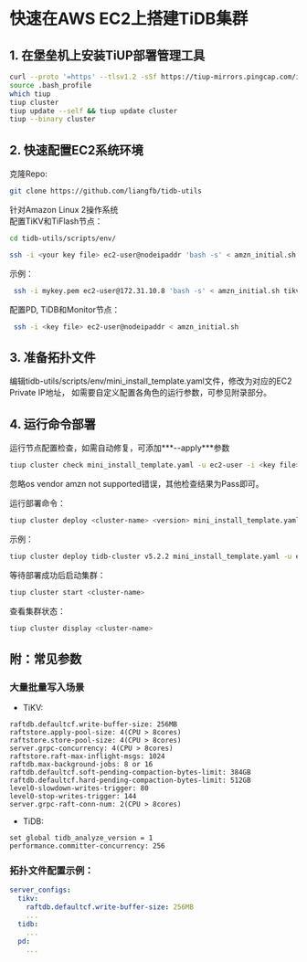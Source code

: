 # 快速在AWS EC2上搭建TiDB集群

## 1. 在堡垒机上安装TiUP部署管理工具

   ```Bash
   curl --proto '=https' --tlsv1.2 -sSf https://tiup-mirrors.pingcap.com/install.sh | sh
   source .bash_profile
   which tiup
   tiup cluster
   tiup update --self && tiup update cluster
   tiup --binary cluster
   ```

## 2. 快速配置EC2系统环境
   克隆Repo:
   ```Bash
   git clone https://github.com/liangfb/tidb-utils
   ```
   
   针对Amazon Linux 2操作系统  
   配置TiKV和TiFlash节点：
   ```bash
   cd tidb-utils/scripts/env/
   ```
   ```bash   
   ssh -i <your key file> ec2-user@nodeipaddr 'bash -s' < amzn_initial.sh tikv <data-volume-device>
   ```
   示例：
   ```bash
    ssh -i mykey.pem ec2-user@172.31.10.8 'bash -s' < amzn_initial.sh tikv nvme1n1
   ```

   配置PD, TiDB和Monitor节点：
   ```bash
    ssh -i <key file> ec2-user@nodeipaddr < amzn_initial.sh
   ```  

## 3. 准备拓扑文件

   编辑tidb-utils/scripts/env/mini_install_template.yaml文件，修改为对应的EC2 Private IP地址，
   如需要自定义配置各角色的运行参数，可参见附录部分。

## 4. 运行命令部署
   
   运行节点配置检查，如需自动修复，可添加***--apply***参数
   ```bash
   tiup cluster check mini_install_template.yaml -u ec2-user -i <key file>
   ```
   忽略os vendor amzn not supported错误，其他检查结果为Pass即可。

   运行部署命令：
   ```Bash
   tiup cluster deploy <cluster-name> <version> mini_install_template.yaml -u ec2-user -i <key file>
   ```
   示例：

   ```bash
   tiup cluster deploy tidb-cluster v5.2.2 mini_install_template.yaml -u ec2-user -i mykey.pem
   ```

   等待部署成功后启动集群：
   ```bash
   tiup cluster start <cluster-name>
   ```
   查看集群状态：
   ```bash
   tiup cluster display <cluster-name>
   ```

## 附：常见参数

### 大量批量写入场景
   - TiKV:
   ```
   raftdb.defaultcf.write-buffer-size: 256MB
   raftstore.apply-pool-size: 4(CPU > 8cores)
   raftstore.store-pool-size: 4(CPU > 8cores)
   server.grpc-concurrency: 4(CPU > 8cores)
   raftstore.raft-max-inflight-msgs: 1024
   raftdb.max-background-jobs: 8 or 16
   raftdb.defaultcf.soft-pending-compaction-bytes-limit: 384GB
   raftdb.defaultcf.hard-pending-compaction-bytes-limit: 512GB
   level0-slowdown-writes-trigger: 80
   level0-stop-writes-trigger: 144
   server.grpc-raft-conn-num: 2(CPU > 8cores)
   ``` 
   - TiDB:

   ```
   set global tidb_analyze_version = 1
   performance.committer-concurrency: 256
   ```

### 拓扑文件配置示例：
```yaml
server_configs:
  tikv:
    raftdb.defaultcf.write-buffer-size: 256MB
    ...
  tidb:
    ...
  pd:
    ...
```
